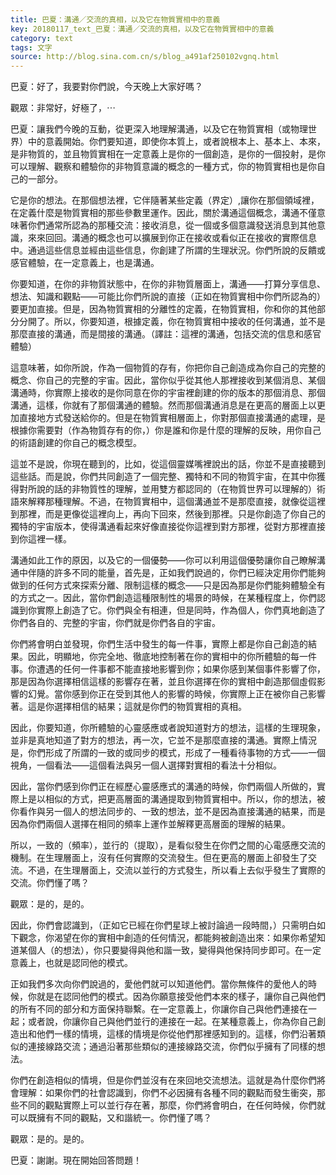 ```yaml
---
title: 巴夏：溝通／交流的真相，以及它在物質實相中的意義
key: 20180117_text_巴夏：溝通／交流的真相，以及它在物質實相中的意義
category: text
tags: 文字
source: http://blog.sina.com.cn/s/blog_a491af250102vgnq.html
---
```


巴夏：好了，我要對你們說，今天晚上大家好嗎？

觀眾：非常好，好極了，⋯

巴夏：讓我們今晚的互動，從更深入地理解溝通，以及它在物質實相（或物理世界）中的意義開始。你們要知道，即使你本質上，或者說根本上、基本上、本來，是非物質的，並且物質實相在一定意義上是你的一個創造，是你的一個投射，是你可以理解、觀察和體驗你的非物質意識的概念的一種方式，你的物質實相也是你自己的一部分。

它是你的想法。在那個想法裡，它伴隨著某些定義（界定）,讓你在那個領域裡，在定義什麼是物質實相的那些參數里運作。因此，關於溝通這個概念，溝通不僅意味著你們通常所認為的那種交流：接收消息，從一個或多個意識發送消息到其他意識，來來回回。溝通的概念也可以擴展到你正在接收或看似正在接收的實際信息中。通過這些信息並經由這些信息，你創建了所謂的生理狀況。你們所說的反饋或感官體驗，在一定意義上，也是溝通。

你要知道，在你的非物質狀態中，在你的非物質層面上，溝通——打算分享信息、想法、知識和觀點——可能比你們所說的直接（正如在物質實相中你們所認為的）要更加直接。但是，因為物質實相的分離性的定義，在物質實相，你和你的其他部分分開了。所以，你要知道，根據定義，你在物質實相中接收的任何溝通，並不是那麼直接的溝通，而是間接的溝通。（譯註：這裡的溝通，包括交流的信息和感官體驗）

這意味著，如你所說，作為一個物質的存有，你把你自己創造成為你自己的完整的概念、你自己的完整的宇宙。因此，當你似乎從其他人那裡接收到某個消息、某個溝通時，你實際上接收的是你同意在你的宇宙裡創建的你的版本的那個消息、那個溝通，這樣，你就有了那個溝通的體驗。然而那個溝通消息是在更高的層面上以更加直接地方式發送給你的。但是在物質實相層面上，你對那個直接溝通的處理，是根據你需要對（作為物質存有的你，）你是誰和你是什麼的理解的反映，用你自己的術語創建的你自己的概念模型。

這並不是說，你現在聽到的，比如，從這個靈媒嘴裡說出的話，你並不是直接聽到這些話。而是說，你們共同創造了一個完整、獨特和不同的物質宇宙，在其中你獲得對所說的話的非物質性的理解，並用雙方都認同的（在物質世界可以理解的）術語來解釋那種理解。不過，在物質實相中，這個溝通並不是那麼直接，就像從這裡到那裡，而是更像從這裡向上，再向下回來，然後到那裡。只是你創造了你自己的獨特的宇宙版本，使得溝通看起來好像直接從你這裡到對方那裡，從對方那裡直接到你這裡一樣。

溝通如此工作的原因，以及它的一個優勢——你可以利用這個優勢讓你自己瞭解溝通中伴隨的許多不同的能量，首先是，正如我們說過的，你們已經決定用你們能夠做到的任何方式來探索分離、限制這樣的概念——只是因為那是你們能夠體驗全有的方式之一。因此，當你們創造這種限制性的場景的時候，在某種程度上，你們認識到你實際上創造了它。你們與全有相連，但是同時，作為個人，你們真地創造了你們各自的、完整的宇宙，你們就是你們各自的宇宙。

你們將會明白並發現，你們生活中發生的每一件事，實際上都是你自己創造的結果。因此，明顯地，你完全地、徹底地控制著在你的實相中的你所體驗的每一件事。你遭遇的任何一件事都不能直接地影響到你；如果你感到某個事件影響了你，那是因為你選擇相信這樣的影響存在著，並且你選擇在你的實相中創造那個虛假影響的幻覺。當你感到你正在受到其他人的影響的時候，你實際上正在被你自己影響著。這是你選擇相信的結果；這就是你們的物質實相的真相。

因此，你要知道，你所體驗的心靈感應或者說知道對方的想法，這樣的生理現象，並非是真地知道了對方的想法，再一次，它並不是那麼直接的溝通。實際上情況是，你們形成了所謂的一致的或同步的模式，形成了一種看待事物的方式——一個視角，一個看法——這個看法與另一個人選擇對實相的看法十分相似。

因此，當你們感到你們正在經歷心靈感應式的溝通的時候，你們兩個人所做的，實際上是以相似的方式，把更高層面的溝通提取到物質實相中。所以，你的想法，被你看作與另一個人的想法同步的、一致的想法，並不是因為直接溝通的結果，而是因為你們兩個人選擇在相同的頻率上運作並解釋更高層面的理解的結果。

所以，一致的（頻率），並行的（提取），是看似發生在你們之間的心電感應交流的機制。在生理層面上，沒有任何實際的交流發生。但在更高的層面上卻發生了交流。不過，在生理層面上，交流以並行的方式發生，所以看上去似乎發生了實際的交流。你們懂了嗎？

觀眾：是的，是的。

因此，你們會認識到，（正如它已經在你們星球上被討論過一段時間，）只需明白如下觀念，你渴望在你的實相中創造的任何情況，都能夠被創造出來：如果你希望知道某個人（的想法），你只要變得與他和諧一致，變得與他保持同步即可。在一定意義上，也就是認同他的模式。

正如我們多次向你們說過的，愛他們就可以知道他們。當你無條件的愛他人的時候，你就是在認同他們的模式。因為你願意接受他們本來的樣子，讓你自己與他們的所有不同的部分和方面保持聯繫。在一定意義上，你讓你自己與他們連接在一起；或者說，你讓你自己與他們並行的連接在一起。在某種意義上，你為你自己創造出和他們一樣的情境，這樣的情境是你從他們那裡感知到的。這樣，你們沿著類似的連接線路交流；通過沿著那些類似的連接線路交流，你們似乎擁有了同樣的想法。

你們在創造相似的情境，但是你們並沒有在來回地交流想法。這就是為什麼你們將會理解：如果你們的社會認識到，你們不必因擁有各種不同的觀點而發生衝突，那些不同的觀點實際上可以並行存在著，那麼，你們將會明白，在任何時候，你們就可以既擁有不同的觀點，又和諧統一。你們懂了嗎？

觀眾：是的。是的。

巴夏：謝謝。現在開始回答問題！
